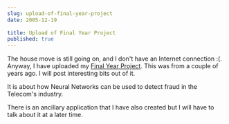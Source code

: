 ```yaml
---
slug: upload-of-final-year-project
date: 2005-12-19
 
title: Upload of Final Year Project
published: true
---
```

The house move is still going on, and I don't have an Internet connection :(.  Anyway, I have uploaded my <a href="http://www.kinlan.co.uk/finalyearproject/final%20report%203.doc">Final Year Project</a>.  This was from a couple of years ago.  I will post interesting bits out of it.<p />It is about how Neural Networks can be used to detect fraud in the Telecom's industry.<p />There is an ancillary application that I have also created but I will have to talk about it at a later time.<p />

